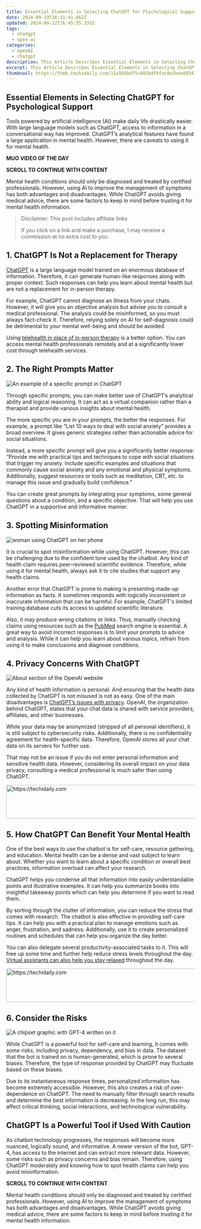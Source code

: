 ```yaml
---
title: Essential Elements in Selecting ChatGPT for Psychological Support
date: 2024-09-19T16:31:41.662Z
updated: 2024-09-22T16:45:55.333Z
tags:
  - chatgpt
  - open-ai
categories:
  - openAI
  - chatgpt
description: This Article Describes Essential Elements in Selecting ChatGPT for Psychological Support
excerpt: This Article Describes Essential Elements in Selecting ChatGPT for Psychological Support
thumbnail: https://thmb.techidaily.com/11a5b5bdf5c605b4fbfac8e2beadd347faae794edca9da0873a40e49d2c700e6.jpg
---
```


## Essential Elements in Selecting ChatGPT for Psychological Support

 Tools powered by artificial intelligence (AI) make daily life drastically easier. With large language models such as ChatGPT, access to information in a conversational way has improved. ChatGPT’s analytical features have found a large application in mental health. However, there are caveats to using it for mental health.

**MUO VIDEO OF THE DAY**

**SCROLL TO CONTINUE WITH CONTENT**

 Mental health conditions should only be diagnosed and treated by certified professionals. However, using AI to improve the management of symptoms has both advantages and disadvantages. While ChatGPT avoids giving medical advice, there are some factors to keep in mind before trusting it for mental health information.

>  Disclaimer: This post includes affiliate links
>
>  If you click on a link and make a purchase, I may receive a commission at no extra cost to you.
>

## 1\. ChatGPT Is Not a Replacement for Therapy

[ChatGPT](https://openai.com/blog/chatgpt) is a large language model trained on an enormous database of information. Therefore, it can generate human-like responses along with proper context. Such responses can help you learn about mental health but are not a replacement for in-person therapy.

 For example, ChatGPT cannot diagnose an illness from your chats. However, it will give you an objective analysis but advise you to consult a medical professional. The analysis could be misinformed, so you must always fact-check it. Therefore, relying solely on AI for self-diagnosis could be detrimental to your mental well-being and should be avoided.

 Using [telehealth in place of in-person therapy](https://www.makeuseof.com/how-telehealth-can-help-mental-wellbeing/) is a better option. You can access mental health professionals remotely and at a significantly lower cost through telehealth services.

## 2\. The Right Prompts Matter

![An example of a specific prompt in ChatGPT](https://static1.makeuseofimages.com/wordpress/wp-content/uploads/2023/05/using-right-prompts.jpg)

 Through specific prompts, you can make better use of ChatGPT’s analytical ability and logical reasoning. It can act as a virtual companion rather than a therapist and provide various insights about mental health.

 The more specific you are in your prompts, the better the responses. For example, a prompt like “List 10 ways to deal with social anxiety” provides a broad overview. It gives generic strategies rather than actionable advice for social situations.

 Instead, a more specific prompt will give you a significantly better response: “Provide me with practical tips and techniques to cope with social situations that trigger my anxiety. Include specific examples and situations that commonly cause social anxiety and any emotional and physical symptoms. Additionally, suggest resources or tools such as meditation, CBT, etc. to manage this issue and gradually build confidence.”

 You can create great prompts by integrating your symptoms, some general questions about a condition, and a specific objective. That will help you use ChatGPT in a supportive and informative manner.

## 3\. Spotting Misinformation

![woman using ChatGPT on her phone](https://static1.makeuseofimages.com/wordpress/wp-content/uploads/2023/05/spotting-misinformation.jpg)

 It is crucial to spot misinformation while using ChatGPT. However, this can be challenging due to the confident tone used by the chatbot. Any kind of health claim requires peer-reviewed scientific evidence. Therefore, while using it for mental health, always ask it to cite studies that support any health claims.

 Another error that ChatGPT is prone to making is presenting made-up information as facts. It sometimes responds with logically inconsistent or inaccurate information that can be harmful. For example, ChatGPT's limited training database cuts its access to updated scientific literature.

 Also, it may produce wrong citations or links. Thus, manually checking claims using resources such as the [PubMed](https://pubmed.ncbi.nlm.nih.gov/) search engine is essential. A great way to avoid incorrect responses is to limit your prompts to advice and analysis. While it can help you learn about various topics, refrain from using it to make conclusions and diagnose conditions.

## 4\. Privacy Concerns With ChatGPT

![About section of the OpenAI website](https://static1.makeuseofimages.com/wordpress/wp-content/uploads/2023/05/openai-privacy.jpg)

 Any kind of health information is personal. And ensuring that the health data collected by ChatGPT is not misused is not as easy. One of the main disadvantages is [ChatGPT’s issues with privacy](https://www.makeuseof.com/chatgpt-privacy-issues/). OpenAI, the organization behind ChatGPT, states that your chat data is shared with service providers, affiliates, and other businesses.

 While your data may be anonymized (stripped of all personal identifiers), it is still subject to cybersecurity risks. Additionally, there is no confidentiality agreement for health-specific data. Therefore, OpenAI stores all your chat data on its servers for further use.

 That may not be an issue if you do not enter personal information and sensitive health data. However, considering its overall impact on your data privacy, consulting a medical professional is much safer than using ChatGPT.

<!-- affiliate ads begin -->
<a href="https://ephamedtechinc.pxf.io/c/5597632/2136613/26400" target="_top" id="2136613">
  <img src="//a.impactradius-go.com/display-ad/26400-2136613" border="0" alt="https://techidaily.com" width="728" height="90"/>
</a>
<img height="0" width="0" src="https://ephamedtechinc.pxf.io/i/5597632/2136613/26400" style="position:absolute;visibility:hidden;" border="0" />
<!-- affiliate ads end -->

## 5\. How ChatGPT Can Benefit Your Mental Health

 One of the best ways to use the chatbot is for self-care, resource gathering, and education. Mental health can be a dense and vast subject to learn about. Whether you want to learn about a specific condition or overall best practices, information overload can affect your research.

 ChatGPT helps you condense all that information into easily understandable points and illustrative examples. It can help you summarize books into insightful takeaway points which can help you determine if you want to read them.

 By sorting through the clutter of information, you can reduce the stress that comes with research. The chatbot is also effective in providing self-care tips. It can help you with a practical plan to manage emotions such as anger, frustration, and sadness. Additionally, use it to create personalized routines and schedules that can help you organize the day better.

 You can also delegate several productivity-associated tasks to it. This will free up some time and further help reduce stress levels throughout the day. [Virtual assistants can also help you stay relaxed](https://www.makeuseof.com/cope-with-stress-with-technology/) throughout the day.

<!-- affiliate ads begin -->
<a href="https://appsumo.8odi.net/c/5597632/2130874/7443" target="_top" id="2130874">
  <img src="//a.impactradius-go.com/display-ad/7443-2130874" border="0" alt="https://techidaily.com" width="728" height="90"/>
</a>
<img height="0" width="0" src="https://appsumo.8odi.net/i/5597632/2130874/7443" style="position:absolute;visibility:hidden;" border="0" />
<!-- affiliate ads end -->

## 6\. Consider the Risks

![A chipset graphic with GPT-4 written on it](https://static1.makeuseofimages.com/wordpress/wp-content/uploads/2023/05/gpt-4-chip.jpg)

 While ChatGPT is a powerful tool for self-care and learning, it comes with some risks, including privacy, dependency, and bias in data. The dataset that the bot is trained on is human-generated, which is prone to several biases. Therefore, the type of response provided by ChatGPT may fluctuate based on these biases.

 Due to its instantaneous response times, personalized information has become extremely accessible. However, this also creates a risk of over-dependence on ChatGPT. The need to manually filter through search results and determine the best information is decreasing. In the long run, this may affect critical thinking, social interactions, and technological vulnerability.

## ChatGPT Is a Powerful Tool if Used With Caution

 As chatbot technology progresses, the responses will become more nuanced, logically sound, and informative. A newer version of the bot, GPT-4, has access to the internet and can extract more relevant data. However, some risks such as privacy concerns and bias remain. Therefore, using ChatGPT moderately and knowing how to spot health claims can help you avoid misinformation.

**SCROLL TO CONTINUE WITH CONTENT**

 Mental health conditions should only be diagnosed and treated by certified professionals. However, using AI to improve the management of symptoms has both advantages and disadvantages. While ChatGPT avoids giving medical advice, there are some factors to keep in mind before trusting it for mental health information.

<ins class="adsbygoogle"
     style="display:block"
     data-ad-format="autorelaxed"
     data-ad-client="ca-pub-7571918770474297"
     data-ad-slot="1223367746"></ins>

<ins class="adsbygoogle"
     style="display:block"
     data-ad-client="ca-pub-7571918770474297"
     data-ad-slot="8358498916"
     data-ad-format="auto"
     data-full-width-responsive="true"></ins>



